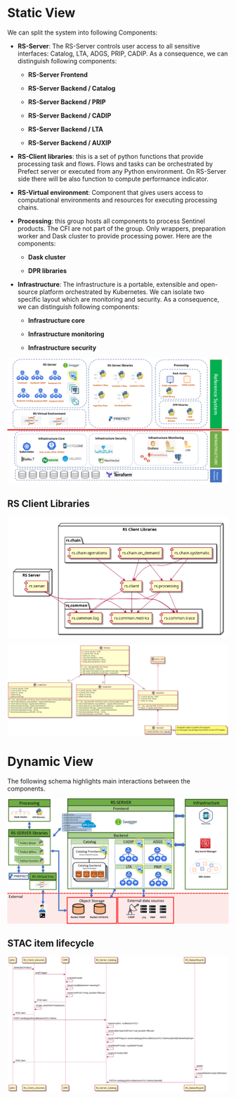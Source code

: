 Static View
===========

We can split the system into following Components:

-   **RS-Server**: The RS-Server controls user access to all sensitive
    interfaces: Catalog, LTA, ADGS, PRIP, CADIP. As a consequence, we
    can distinguish following components:

    -   **RS-Server Frontend**

    -   **RS-Server Backend / Catalog**

    -   **RS-Server Backend / PRIP**

    -   **RS-Server Backend / CADIP**

    -   **RS-Server Backend / LTA**

    -   **RS-Server Backend / AUXIP**

-   **RS-Client libraries**: this is a set of python functions that
    provide processing task and flows. Flows and tasks can be
    orchestrated by Prefect server or executed from any Python
    environment. On RS-Server side there will be also function to
    compute performance indicator.

-   **RS-Virtual environment**: Component that gives users access to
    computational environments and resources for executing processing
    chains.

-   **Processing**: this group hosts all components to process Sentinel
    products. The CFI are not part of the group. Only wrappers,
    preparation worker and Dask cluster to provide processing power.
    Here are the components:

    -   **Dask cluster**

    -   **DPR libraries**

-   **Infrastructure**: The infrastructure is a portable, extensible and
    open-source platform orchestrated by Kubernetes. We can isolate two
    specific layout which are monitoring and security. As a consequence,
    we can distinguish following components:

    -   **Infrastructure core**

    -   **Infrastructure monitoring**

    -   **Infrastructure security**

![Static View](../../images/staticview.png)

RS Client Libraries
-------------------

![Python Components](../../images/python-components.png)

![Python RS Client](../../images/python-rs-client.png)

Dynamic View
============

The following schema highlights main interactions between the
components.

![Dynamic View](../../images/dynamicview.png)

STAC item lifecycle
-------------------

![Stac Item Lifecylce](../../images/stac-item-lifecycle.png)
